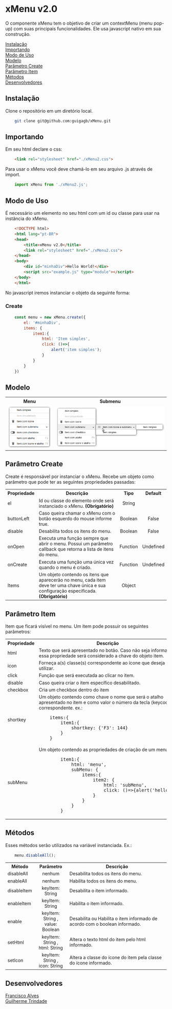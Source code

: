 # xMenu v2.0

O componente xMenu tem o objetivo de criar um contextMenu (menu pop-up) com suas principais funcionalidades.
Ele usa javascript nativo em sua construção.

[Instalação](#instalação)<br>
[Importando](#importando)<br>
[Modo de Uso](#modo-de-uso)<br>
[Modelo](#modelo)<br>
[Parâmetro Create](#parâmetro-create)<br>
[Parâmetro Item](#parâmetro-item)<br>
[Métodos](#métodos)<br>
[Desenvolvedores](#desenvolvedores)<br>

## Instalação

Clone o repositório em um diretório local.

```sh
    git clone git@github.com:guigagb/xMenu.git
```

## Importando

Em seu html declare o css:
```html
    <link rel="stylesheet" href="./xMenu2.css">
```

Para usar o xMenu você deve chamá-lo em seu arquivo .js através de import.
```javascript
    import xMenu from './xMenu2.js';
```

## Modo de Uso

É necessário um elemento no seu html com um id ou classe para usar na instância do xMenu.

```html
    <!DOCTYPE html>
    <html lang="pt-BR">
    <head>
        <title>xMenu v2.0</title>
        <link rel="stylesheet" href="./xMenu2.css">
    </head>
    <body>
        <div id="minhaDiv">Hello World!</div>
        <script src="example.js" type="module"></script>
    </body>
    </html>
```
No javascript iremos instanciar o objeto da seguinte forma:

<h3>Create</h3>

```javascript
    const menu = new xMenu.create({
        el: '#minhaDiv',
        items: {
            item1:{
                html: 'Item simples',
                click: ()=>{
                    alert('item simples');
                }
            }
        }
    })
```

## Modelo

<table>
    <tr>
        <th>Menu</th>
        <th>Submenu</th>
    </tr>
    <tr>
        <td><img src="images/menu.png"></td>
        <td><img src="images/menu2.png"></td>
    </tr>
</table>

## Parâmetro Create

Create é responsável por instanciar o xMenu. Recebe um objeto como parâmetro que pode ter as seguintes propriedades passadas:

<table>
    <tr>
        <th align="center">Propriedade</th>
        <th align="center">Descrição</th>
        <th align="center">Tipo</th>
        <th align="center">Default</th>
    </tr>
    <tr>
        <td>el</td>
        <td>Id ou classe do elemento onde será instanciado o xMenu. <strong>(Obrigatório)</strong></td>
        <td align="center">String</td>
        <td align="center"></td>
    </tr>
    <tr>
        <td>buttonLeft</td>
        <td>Caso queira chamar o xMenu com o botão esquerdo do mouse informe true.
        </td>
        <td align="center">Boolean</td>
        <td align="center">False</td>
    </tr>
    <tr>
        <td>disable</td>
        <td>Desabilita todos os itens do menu.
        </td>
        <td align="center">Boolean</td>
        <td align="center">False</td>
    </tr>
    <tr>
        <td>onOpen</td>
        <td>Executa uma função sempre que abrir o menu. Possui um parâmetro callback que retorna a lista de itens do menu.
        </td>
        <td align="center">Function</td>
        <td align="center">Undefined</td>
    </tr>
    <tr>
        <td>onCreate</td>
        <td>Executa uma função uma única vez quando o menu é criado.
        </td>
        <td align="center">Function</td>
        <td align="center">Undefined</td>
    </tr>
    <tr>
        <td>Items</td>
        <td>Um objeto contendo os itens que aparecerão no menu, cada item deve ter uma chave única e sua configuração especificada. <strong>(Obrigatório)</strong>
        </td>
        <td align="center">Object</td>
        <td align="center"></td>
    </tr>
</table>

## Parâmetro Item

<p>Item que ficará visível no menu. Um item pode possuir os seguintes parâmetros:</p>

<table>
    <tr>
        <th align="center">Propriedade</th>
        <th align="center">Descrição</th>
        <th align="center">Tipo</th>
        <th align="center">Default</th>
    </tr>
    <tr>
        <td>html</td>
        <td>Texto que será apresentado no botão. Caso não seja informada essa propriedade será considerado a chave do objeto item.
        </td>
        <td align="center">String</td>
        <td align="center"></td>
    </tr>
    <tr>
        <td>icon</td>
        <td>Forneça a(s) classe(s) correspondente ao ícone que deseja utilizar.
        </td>
        <td align="center">String</td>
        <td align="center">Undefined</td>
    </tr>
    <tr>
        <td>click</td>
        <td>Função que será executada ao clicar no item.</td>
        <td align="center">Function</td>
        <td align="center"></td>
    </tr>
    <tr>
        <td>disable</td>
        <td>Caso queira criar o item específico desabilitado.</td>
        <td align="center">Boolean</td>
        <td align="center">False</td>
    </tr>
    <tr>
        <td>checkbox</td>
        <td>Cria um checkbox dentro do item
        </td>
        <td align="center">Boolean</td>
        <td align="center">False</td>
    </tr>
    <tr>
        <td>shortkey</td>
        <td>Um objeto contendo como chave o nome que será o atalho apresentado no item e como valor o número da tecla (keycode) correspondente. ex.:
    <pre>
    items:{
        item1:{
            shortkey: {'F3': 144}
        }
    }</pre>
        </td>
        <td align="center">Object</td>
        <td align="center">Undefined</td>
    </tr>
    <tr>
        <td>subMenu</td>
        <td>Um objeto contendo as propriedades de criação de um menu.
    <pre>
        item1:{
            html: 'menu',
            subMenu: {
                items:{
                    item2: {
                        html: 'subMenu',
                        click: ()=>{alert('hello')}
                    }
                }
            }
        }</pre>
        </td>
        <td align="center">Object</td>
        <td align="center">Undefined</td>
    </tr>
</table>

## Métodos
    
Esses métodos serão utilizados na variável instanciada. Ex.:<br>
```javascript
    menu.disableAll();
```

<table>
    <tr>
        <th>Método</th>
        <th align="center">Parâmetro</th>
        <th>Descrição</th>
    <tr>
    <tr>
        <td>disableAll</td>
        <td align="center">nenhum</td>
        <td>Desabilita todos os itens do menu.</td>
    </tr>
    <tr>
        <td>enableAll</td>
        <td align="center">nenhum</td>
        <td>Habilita todos os itens do menu.</td>
    </tr>
    <tr>
        <td>disableItem</td>
        <td align="center">keyItem: String</td>
        <td>Desabilita o item informado.</td>
    </tr>
    <tr>
        <td>enableItem</td>
        <td align="center">keyItem: String</td>
        <td>Habilita o item informado.</td>
    </tr>
    <tr>
        <td>enable</td>
        <td align="center">keyItem: String ,<br> value: Boolean</td>
        <td>Desabilita ou Habilita o item informado de acordo com o boolean informado.</td>
    </tr>
    <tr>
        <td>setHtml</td>
        <td align="center">keyItem: String ,<br> html: String</td>
        <td>Altera o texto html do item pelo html informado.</td>
    </tr>
    <tr>
        <td>setIcon</td>
        <td align="center">keyItem: String ,<br> icon: String</td>
        <td>Altera a classe do ícone do item pela classe do ícone informado.</td>
    </tr>
</table>

## Desenvolvedores

[Francisco Alves](https://github.com/dffrancisco)<br>
[Guilherme Trindade](https://github.com/guigagb)    